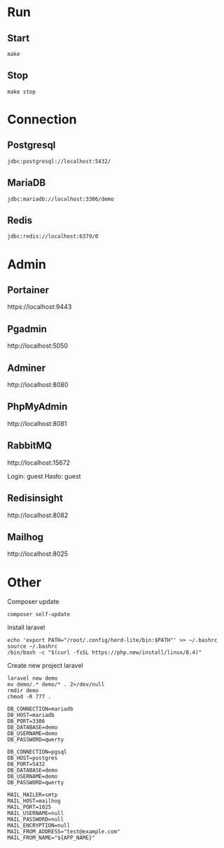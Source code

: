 
# Run
## Start
```
make
```
## Stop
```
make stop
```
# Connection

## Postgresql
```
jdbc:postgresql://localhost:5432/
```
## MariaDB
```
jdbc:mariadb://localhost:3306/demo
```
## Redis
```
jdbc:redis://localhost:6379/0
```
# Admin

## Portainer

https://localhost:9443


## Pgadmin

http://localhost:5050


## Adminer

http://localhost:8080


## PhpMyAdmin

http://localhost:8081

## RabbitMQ

http://localhost:15672

Login: guest
Hasło: guest

## Redisinsight

http://localhost:8082


## Mailhog

http://localhost:8025


# Other

Composer update
```
composer self-update
```

Install laravel
```
echo 'export PATH="/root/.config/herd-lite/bin:$PATH"' >> ~/.bashrc
source ~/.bashrc
/bin/bash -c "$(curl -fsSL https://php.new/install/linux/8.4)"
```

Create new project laravel
```
laravel new demo
mv demo/.* demo/* . 2>/dev/null
rmdir demo
chmod -R 777 .
```
```
DB_CONNECTION=mariadb
DB_HOST=mariadb
DB_PORT=3306
DB_DATABASE=demo
DB_USERNAME=demo
DB_PASSWORD=qwerty
```
```
DB_CONNECTION=pgsql
DB_HOST=postgres
DB_PORT=5432
DB_DATABASE=demo
DB_USERNAME=demo
DB_PASSWORD=qwerty
```
```
MAIL_MAILER=smtp
MAIL_HOST=mailhog
MAIL_PORT=1025
MAIL_USERNAME=null
MAIL_PASSWORD=null
MAIL_ENCRYPTION=null
MAIL_FROM_ADDRESS="test@example.com"
MAIL_FROM_NAME="${APP_NAME}"
```